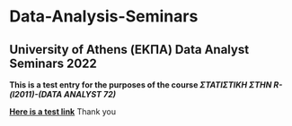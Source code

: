 # Data-Analysis-Seminars
## University of Athens (ΕΚΠΑ) Data Analyst Seminars 2022
**This is a test entry for the purposes of the course *ΣΤΑΤΙΣΤΙΚΗ ΣΤΗΝ R-(l2011)-(DATA ANALYST 72)***

[**Here is a test link**](https://github.com/ManKoronios/Data-Analysis-Seminars/blob/main/Example%20of%20README.md)
Thank you
